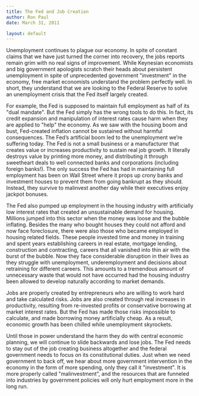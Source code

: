 ```yaml
---
title: The Fed and Job Creation
author: Ron Paul
date: March 31, 2011

layout: default
---
```


Unemployment continues to plague our economy. In spite of constant
claims that we have just turned the corner into recovery, the jobs
reports remain grim with no real signs of improvement. While Keynesian
economists and big government apologists scratch their heads about
persistent unemployment in spite of unprecedented government
"investment" in the economy, free market economists understand the
problem perfectly well. In short, they understand that we are looking
to the Federal Reserve to solve an unemployment crisis that the Fed
itself largely created.

For example, the Fed is supposed to maintain full employment as half of
its "dual mandate". But the Fed simply has the wrong tools to do this.
In fact, its credit expansion and manipulation of interest rates cause
harm when they are applied to "help" the economy. As we saw with the
housing boom and bust, Fed-created inflation cannot be sustained
without harmful consequences. The Fed’s artificial boom led to the
unemployment we’re suffering today. The Fed is not a small business or
a manufacturer that creates value or increases productivity to sustain
real job growth. It literally destroys value by printing more money,
and distributing it through sweetheart deals to well connected banks
and corporations (including foreign banks!). The only success the Fed
has had in maintaining full employment has been on Wall Street where it
props up crony banks and investment houses to prevent them from going
bankrupt as they should. Instead, they survive to malinvest another day
while their executives enjoy jackpot bonuses.

The Fed also pumped up employment in the housing industry with
artificially low interest rates that created an unsustainable demand
for housing. Millions jumped into this sector when the money was loose
and the bubble inflating. Besides the many who bought houses they could
not afford and now face foreclosure, there were also those who became
employed in housing related fields. These people invested time and
money in training and spent years establishing careers in real estate,
mortgage lending, construction and contracting, careers that all
vanished into thin air with the burst of the bubble. Now they face
considerable disruption in their lives as they struggle with
unemployment, underemployment and decisions about retraining for
different careers. This amounts to a tremendous amount of unnecessary
waste that would not have occurred had the housing industry been
allowed to develop naturally according to market demands.

Jobs are properly created by entrepreneurs who are willing to work hard
and take calculated risks. Jobs are also created through real increases
in productivity, resulting from re-invested profits or conservative
borrowing at market interest rates. But the Fed has made those risks
impossible to calculate, and made borrowing money artificially cheap.
As a result, economic growth has been chilled while unemployment
skyrockets.

Until those in power understand the harm they do with central economic
planning, we will continue to slide backwards and lose jobs. The Fed
needs to stay out of the job creating business altogether and the
federal government needs to focus on its constitutional duties. Just
when we need government to back off, we hear about more government
intervention in the economy in the form of more spending, only they
call it "investment". It is more properly called "malinvestment", and
the resources that are funneled into industries by government policies
will only hurt employment more in the long run.

